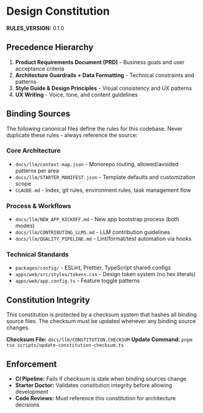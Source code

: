 # Design Constitution

**RULES_VERSION:** 0.1.0

## Precedence Hierarchy

1. **Product Requirements Document (PRD)** - Business goals and user acceptance criteria
2. **Architecture Guardrails + Data Formatting** - Technical constraints and patterns  
3. **Style Guide & Design Principles** - Visual consistency and UX patterns
4. **UX Writing** - Voice, tone, and content guidelines

## Binding Sources

The following canonical files define the rules for this codebase. Never duplicate these rules - always reference the source:

### Core Architecture
- `docs/llm/context-map.json` - Monorepo routing, allowed/avoided patterns per area
- `docs/llm/STARTER_MANIFEST.json` - Template defaults and customization scope
- `CLAUDE.md` - Index, git rules, environment rules, task management flow

### Process & Workflows  
- `docs/llm/NEW_APP_KICKOFF.md` - New app bootstrap process (both modes)
- `docs/llm/CONTRIBUTING_LLMS.md` - LLM contribution guidelines
- `docs/llm/QUALITY_PIPELINE.md` - Lint/format/test automation via hooks

### Technical Standards
- `packages/config/` - ESLint, Prettier, TypeScript shared configs
- `apps/web/src/styles/tokens.css` - Design token system (no hex literals)
- `apps/web/app.config.ts` - Feature toggle patterns

## Constitution Integrity

This constitution is protected by a checksum system that hashes all binding source files. The checksum must be updated whenever any binding source changes.

**Checksum File:** `docs/llm/CONSTITUTION.CHECKSUM`
**Update Command:** `pnpm tsx scripts/update-constitution-checksum.ts`

## Enforcement

- **CI Pipeline:** Fails if checksum is stale when binding sources change
- **Starter Doctor:** Validates constitution integrity before allowing development
- **Code Reviews:** Must reference this constitution for architecture decisions